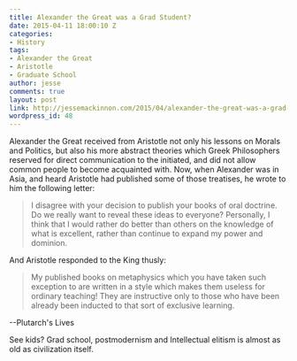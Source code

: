 ```yaml
---
title: Alexander the Great was a Grad Student?
date: 2015-04-11 18:00:10 Z
categories:
- History
tags:
- Alexander the Great
- Aristotle
- Graduate School
author: jesse
comments: true
layout: post
link: http://jessemackinnon.com/2015/04/alexander-the-great-was-a-grad-student/
wordpress_id: 48
---
```


Alexander the Great received from Aristotle not only his lessons on Morals and Politics, but also his more abstract theories which Greek Philosophers reserved for direct communication to the initiated, and did not allow common people to become acquainted with. Now, when Alexander was in Asia, and heard Aristotle had published some of those treatises, he wrote to him the following letter:


<blockquote>I disagree with your decision to publish your books of oral doctrine. Do we really want to reveal these ideas to everyone? Personally, I think that I would rather do better than others on the knowledge of what is excellent, rather than continue to expand my power and dominion.</blockquote>






And Aristotle responded to the King thusly:


<blockquote>My published books on metaphysics which you have taken such exception to are written in a style which makes them useless for ordinary teaching! They are instructive only to those who have been already been inducted to that sort of exclusive learning.</blockquote>


--Plutarch's Lives

See kids? Grad school, postmodernism and Intellectual elitism is almost as old as civilization itself.


